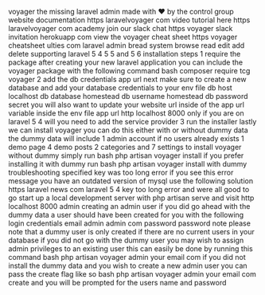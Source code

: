 voyager the missing laravel admin made with ❤️ by the control group website documentation https laravelvoyager com video tutorial here https laravelvoyager com academy join our slack chat https voyager slack invitation herokuapp com view the voyager cheat sheet https voyager cheatsheet ulties com laravel admin bread system browse read edit add delete supporting laravel 5 4 5 5 and 5 6 installation steps 1 require the package after creating your new laravel application you can include the voyager package with the following command bash composer require tcg voyager 2 add the db credentials app url next make sure to create a new database and add your database credentials to your env file db host localhost db database homestead db username homestead db password secret you will also want to update your website url inside of the app url variable inside the env file app url http localhost 8000 only if you are on laravel 5 4 will you need to add the service provider 3 run the installer lastly we can install voyager you can do this either with or without dummy data the dummy data will include 1 admin account if no users already exists 1 demo page 4 demo posts 2 categories and 7 settings to install voyager without dummy simply run bash php artisan voyager install if you prefer installing it with dummy run bash php artisan voyager install with dummy troubleshooting specified key was too long error if you see this error message you have an outdated version of mysql use the following solution https laravel news com laravel 5 4 key too long error and were all good to go start up a local development server with php artisan serve and visit http localhost 8000 admin creating an admin user if you did go ahead with the dummy data a user should have been created for you with the following login credentials email admin admin com password password note please note that a dummy user is only created if there are no current users in your database if you did not go with the dummy user you may wish to assign admin privileges to an existing user this can easily be done by running this command bash php artisan voyager admin your email com if you did not install the dummy data and you wish to create a new admin user you can pass the create flag like so bash php artisan voyager admin your email com create and you will be prompted for the users name and password